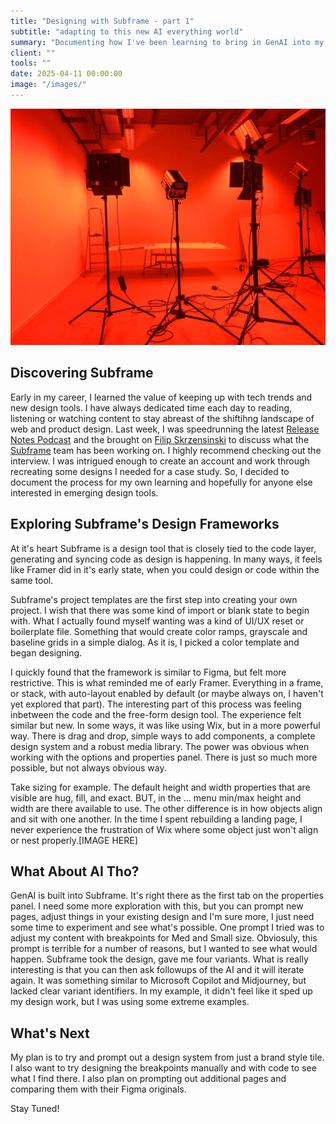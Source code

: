 ```yaml
---
title: "Designing with Subframe - part 1"
subtitle: "adapting to this new AI everything world"
summary: "Documenting how I've been learning to bring in GenAI into my design workflow"
client: ""
tools: ""
date: 2025-04-11 00:00:00
image: "/images/"
---
```


![](/images/fabian-frey-studio-lights.jpg)

## Discovering Subframe    
Early in my career, I learned the value of keeping up with tech trends and new design tools. I have always dedicated time each day to reading, listening or watching content to stay abreast of the shiftihng landscape of web and product design. Last week, I was speedrunning the latest [Release Notes Podcast](https://www.youtube.com/watch?v=BwIetTC9H4I&t=6293s) and the brought on [Filip Skrzensinski](https://www.linkedin.com/in/filipskrzesinski/) to discuss what the [Subframe](https://app.subframe.com) team has been working on. I highly recommend checking out the interview. I was intrigued enough to create an account and work through recreating some designs I needed for a case study. So, I decided to document the process for my own learning and hopefully for anyone else interested in emerging design tools.

## Exploring Subframe's Design Frameworks
At it's heart Subframe is a design tool that is closely tied to the code layer, generating and syncing code as design is happening. In many ways, it feels like Framer did in it's early state, when you could design or code within the same tool. 

Subframe's project templates are the first step into creating your own project. I wish that there was some kind of import or blank state to begin with. What I actually found myself wanting was a kind of UI/UX reset or boilerplate file. Something that would create color ramps, grayscale and baseline grids in a simple dialog. As it is, I picked a color template and began designing.

I quickly found that the framework is similar to Figma, but felt more restrictive. This is what reminded me of early Framer. Everything in a frame, or stack, with auto-layout enabled by default (or maybe always on, I haven't yet explored that part). The interesting part of this process was feeling inbetween the code and the free-form design tool. The experience felt similar but new. In some ways, it was like using Wix, but in a more powerful way. There is drag and drop, simple ways to add components, a complete design system and a robust media library. The power was obvious when working with the options and properties panel. There is just so much more possible, but not always obvious way.

Take sizing for example. The default height and width properties that are visible are hug, fill, and exact. BUT, in the ... menu min/max height and width are there available to use. The other difference is in how objects align and sit with one another. In the time I spent rebuilding a landing page, I never experience the frustration of Wix where some object just won't align or nest properly.[IMAGE HERE]

## What About AI Tho?
GenAI is built into Subframe. It's right there as the first tab on the properties panel. I need some more exploration with this, but you can prompt new pages, adjust things in your existing design and I'm sure more, I just need some time to experiment and see what's possible. One prompt I tried was to adjust my content with breakpoints for Med and Small size. Obviosuly, this prompt is terrible for a number of reasons, but I wanted to see what would happen. Subframe took the design, gave me four variants. What is really interesting is that you can then ask followups of the AI and it will iterate again. It was something similar to Microsoft Copilot and Midjourney, but lacked clear variant identifiers. In my example, it didn't feel like it sped up my design work, but I was using some extreme examples.

## What's Next
My plan is to try and prompt out a design system from just a brand style tile. I also want to try designing the breakpoints manually and with code to see what I find there. I also plan on prompting out additional pages and comparing them with their Figma originals.

Stay Tuned!


